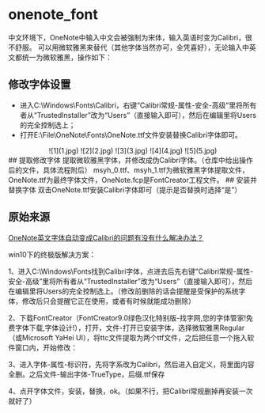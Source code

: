 # onenote_font
中文环境下，OneNote中输入中文会被强制为宋体，输入英语时变为Calibri，很不舒服。
可以用微软雅黑来替代（其他字体当然亦可，全凭喜好），无论输入中英文都统一为微软雅黑，操作如下：
## 修改字体设置
- 进入C:\Windows\Fonts\Calibri，右键“Calibri常规-属性-安全-高级”里将所有者从“TrustedInstaller”改为“Users”（直接输入即可），然后在编辑里将Users的完全控制选上；
- 打开E:\File\OneNote\Fonts\OneNote.ttf文件安装替换Calibri字体即可。
<div align=center>
![1](1.jpg)
![2](2.jpg)
![3](3.jpg)
![4](4.jpg)
![5](5.jpg)
</div>
## 提取修改字体
提取微软雅黑字体，并修改成伪Calibri字体。（仓库中给出操作后的文件，具体流程附后）
msyh_0.ttf、msyh_1.ttf为微软雅黑字体提取文件，OneNote.ttf为最终字体文件，OneNote.fcp是FontCreator工程文件。
## 安装并替换字体
双击OneNote.ttf安装Calibri字体即可（提示是否替换时选择“是”）

## 原始来源
[OneNote英文字体自动变成Calibri的问题有没有什么解决办法？](https://www.zhihu.com/question/30089364/answer/235971324)

win10下的终极版解决方案：

1、进入C:\Windows\Fonts找到Calibri字体，点进去后先右键”Calibri常规-属性-安全-高级”里将所有者从“TrustedInstaller”改为“Users”（直接输入即可），然后在编辑里将Users的完全控制选上。（修改前删除的话会提醒是受保护的系统字体，修改后只会提醒它正在使用，或者有时候就能成功删除）

2、下载FontCreator（FontCreator9.0绿色汉化特别版-找字网,您的字体管家!免费字体下载,字体设计!），打开，文件-打开已安装字体，选择微软雅黑Regular（或Microsoft YaHei UI），将ttc文件提取为两个ttf文件，之后把任意一个拖入软件窗口内，开始修改：

3、进入字体-属性-标识符，先将字系改为Calibri，然后进入自定义，将里面内容全删。之后文件-输出字体-TrueType，后缀.ttf保存

4、点开字体文件，安装，替换，ok。（如果不行，把Calibri常规删掉再安装一次就好了）
